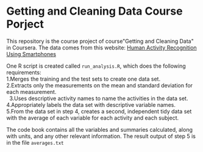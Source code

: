 Getting and Cleaning Data Course Porject
======================================================================================
This repository is the course project of course"Getting and Cleaning Data" in Coursera. 
The data comes from this website:
[Human Activity Recognition Using Smartphones](https://d396qusza40orc.cloudfront.net/getdata%2Fprojectfiles%2FUCI%20HAR%20Dataset.zip)

One R script is created called `run_analysis.R`, which does the following requirements:  
    1.Merges the training and the test sets to create one data set.  
    2.Extracts only the measurements on the mean and standard deviation for each measurement.  
    3.Uses descriptive activity names to name the activities in the data set.  
    4.Appropriately labels the data set with descriptive variable names.  
    5.From the data set in step 4, creates a second, independent tidy data set with the average
    of each variable for each activity and each subject.

The code book contains all the variables and summaries calculated, along with units, and 
any other relevant information.
The result output of step 5 is in the file `averages.txt`
